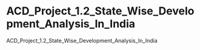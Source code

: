 # ACD_Project_1.2_State_Wise_Development_Analysis_In_India
ACD_Project_1.2_State_Wise_Development_Analysis_In_India
